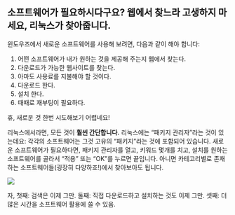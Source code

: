 



<h2>소프트웨어가 필요하시다구요? 웹에서 찾느라 고생하지 마세요, 리눅스가 찾아줍니다.</h2>

윈도우즈에서 새로운 소프트웨어를 사용해 보려면, 다음과 같이 해야 합니다:

<ol>
<li>어떤 소프트웨어가 내가 원하는 것을 제공해 주는지 웹에서 찾는다.</li>
<li>다운로드가 가능한 웹사이트를 찾는다.</li>
<li>아마도 사용료를 지불해야 할 것이다.</li>
<li>다운로드 한다.</li>
<li>설치 한다.</li>
<li>때때로 재부팅이 필요하다.</li>
</ol>

휴, 새로운 것 한번 시도해보기 어렵네요!

리눅스에서라면, 모든 것이 <b>훨씬 간단합니다.</b> 리눅스에는 “패키지 관리자”라는 것이 있는데요: 각각의 소프트웨어는 그것 고유의 “패키지”라는 것에 포함되어 있습니다. 새로운 소프트웨어가 필요하다면, 패키지 관리자를 열고, 키워드 몇개를 치고, 설치를 원하는 소프트웨어를 골라서 “적용” 또는 “OK”를 누르면 끝입니다. 아니면 카테고리별로 존재하는 소프트웨어들(굉장히 다양하죠!)에서 찾아보아도 됩니다.

<img src="Images/synaptic.png" />

자, 첫째: 검색은 이제 그만. 둘째: 직접 다운로드하고 설치하는 것도 이제 그만. 셋째: 더 많은 시간을 소프트웨어 활용에 쓸 수 있음.





